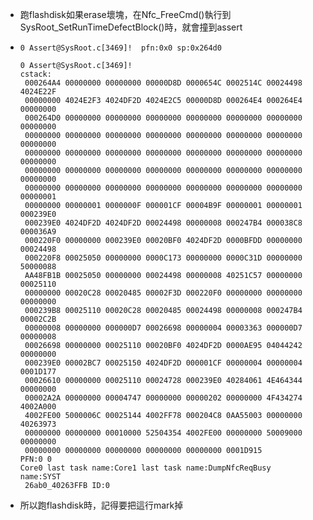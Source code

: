 - 跑flashdisk如果erase壞塊，在Nfc_FreeCmd()執行到SysRoot_SetRunTimeDefectBlock()時，就會撞到assert
- ```
  0 Assert@SysRoot.c[3469]!  pfn:0x0 sp:0x264d0
  
  0 Assert@SysRoot.c[3469]!
  cstack:
   000264A4 00000000 00000000 00000D8D 0000654C 0002514C 00024498 4024E22F
   00000000 4024E2F3 4024DF2D 4024E2C5 00000D8D 000264E4 000264E4 00000000
   000264D0 00000000 00000000 00000000 00000000 00000000 00000000 00000000
   00000000 00000000 00000000 00000000 00000000 00000000 00000000 00000000
   00000000 00000000 00000000 00000000 00000000 00000000 00000000 00000000
   00000000 00000000 00000000 00000000 00000000 00000000 00000000 00000000
   00000000 00000000 00000000 00000000 00000000 00000000 00000000 00000001
   00000000 00000001 0000000F 000001CF 00004B9F 00000001 00000001 000239E0
   000239E0 4024DF2D 4024DF2D 00024498 00000008 000247B4 000038C8 000036A9
   000220F0 00000000 000239E0 00020BF0 4024DF2D 0000BFDD 00000000 00024498
   000220F8 00025050 00000000 0000C173 00000000 0000C31D 00000000 50000088
   AA48FB1B 00025050 00000000 00024498 00000008 40251C57 00000000 00025110
   00000000 00020C28 00020485 00002F3D 000220F0 00000000 00000000 00000000
   000239B8 00025110 00020C28 00020485 00024498 00000008 000247B4 00002C2B
   00000008 00000000 000000D7 00026698 00000004 00003363 000000D7 00000008
   00026698 00000000 00025110 00020BF0 4024DF2D 0000AE95 04044242 00000000
   000239E0 00002BC7 00025150 4024DF2D 000001CF 00000004 00000004 0001D177
   00026610 00000000 00025110 00024728 000239E0 40284061 4E464344 00000000
   00002A2A 00000000 00004747 00000000 00000202 00000000 4F434274 4002A000
   4002FE00 5000006C 00025144 4002FF78 000204C8 0AA55003 00000000 40263973
   00000000 00000000 00010000 52504354 4002FE00 00000000 50009000 00000000
   00000000 00000000 00000000 00000000 00000000 0001D915
  PFN:0 0
  Core0 last task name:Core1 last task name:DumpNfcReqBusy
  name:SYST
   26ab0_40263FFB ID:0
  ```
- 所以跑flashdisk時，記得要把這行mark掉